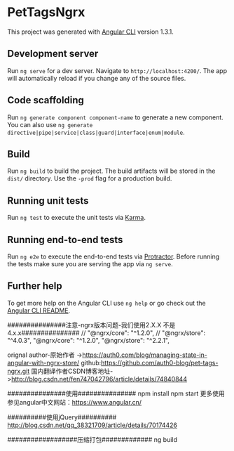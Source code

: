 # PetTagsNgrx

This project was generated with [Angular CLI](https://github.com/angular/angular-cli) version 1.3.1.

## Development server

Run `ng serve` for a dev server. Navigate to `http://localhost:4200/`. The app will automatically reload if you change any of the source files.

## Code scaffolding

Run `ng generate component component-name` to generate a new component. You can also use `ng generate directive|pipe|service|class|guard|interface|enum|module`.

## Build

Run `ng build` to build the project. The build artifacts will be stored in the `dist/` directory. Use the `-prod` flag for a production build.

## Running unit tests

Run `ng test` to execute the unit tests via [Karma](https://karma-runner.github.io).

## Running end-to-end tests

Run `ng e2e` to execute the end-to-end tests via [Protractor](http://www.protractortest.org/).
Before running the tests make sure you are serving the app via `ng serve`.

## Further help

To get more help on the Angular CLI use `ng help` or go check out the [Angular CLI README](https://github.com/angular/angular-cli/blob/master/README.md).

###############注意-ngrx版本问题-我们使用2.X.X 不是4.x.x###############
//    "@ngrx/core": "^1.2.0",
//    "@ngrx/store": "^4.0.3",
    "@ngrx/core": "^1.2.0",
    "@ngrx/store": "^2.2.1",
    
    
orignal author-原始作者 ->https://auth0.com/blog/managing-state-in-angular-with-ngrx-store/
                         github:https://github.com/auth0-blog/pet-tags-ngrx.git
国内翻译作者CSDN博客地址-  >http://blog.csdn.net/fen747042796/article/details/74840844   
                      
                      
                      
###############使用###############
npm install
npm start
更多使用参见angular中文网站：https://www.angular.cn/




##########使用jQuery##########
http://blog.csdn.net/qq_38321709/article/details/70174426



##################压缩打包#############
ng build
